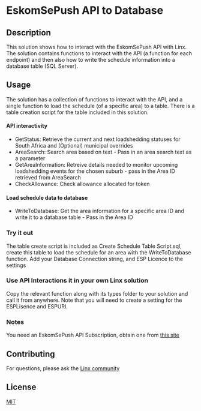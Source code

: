 # EskomSePush API to Database

## Description
This solution shows how to interact with the EskomSePush API with Linx. The solution contains functions to interact with the API (a function for each endpoint) and then also how to write the schedule information into a database table (SQL Server).

## Usage
The solution has a collection of functions to interact with the API, and a single function to load the schedule (of a specific area) to a table. There is a table creation script for the table included in this solution. 

#### API interactivity
- GetStatus: Retrieve the current and next loadshedding statuses for South Africa and (Optional) municipal overrides
- AreaSearch: Search area based on text - Pass in an area search text as a parameter
- GetAreaInformation: Retreive details needed to monitor upcoming loadshedding events for the chosen suburb - pass in the Area ID retrieved from AreaSearch
- CheckAllowance: Check allowance allocated for token

#### Load schedule data to database
- WriteToDatabase: Get the area information for a specific area ID and write it to a database table - Pass in the Area ID

### Try it out
The table create script is included as Create Schedule Table Script.sql, create this table to load the schedule for an area with the WriteToDatabase function. 
Add your Database Connection string, and ESP Licence to the settings

### Use API Interactions it in your own Linx solution
Copy the relevant function along with its types folder to your solution and call it from anywhere.
Note that you will need to create a setting for the ESPLisence and ESPURI. 

### Notes
You need an EskomSePush API Subscription, obtain one from [this site](https://eskomsepush.gumroad.com/l/api)

## Contributing

For questions, please ask the [Linx community](https://linx/software/community)

## License

[MIT](https://github.com/linx-software/template-repo/blob/main/LICENSE.txt)
